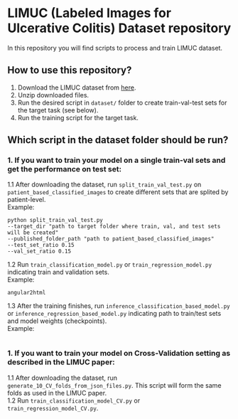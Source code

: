 # LIMUC (Labeled Images for Ulcerative Colitis) Dataset repository

In this repository you will find scripts to process and train LIMUC dataset.

## How to use this repository?

1. Download the LIMUC dataset from [here]().
2. Unzip downloaded files.
3. Run the desired script in `dataset/` folder to create train-val-test sets for the target task (see below).
4. Run the training script for the target task.


##  Which script in the dataset folder should be run?

### 1. If you want to train your model on a single train-val sets and get the performance on test set:

1.1 After downloading the dataset, run `split_train_val_test.py` on `patient_based_classified_images` to create different sets that are splited by patient-level.  
Example: 
```
python split_train_val_test.py 
--target_dir "path to target folder where train, val, and test sets will be created" 
--published_folder_path "path to patient_based_classified_images" 
--test_set_ratio 0.15 
--val_set_ratio 0.15
```  
1.2 Run `train_classification_model.py` or `train_regression_model.py` indicating train and validation sets.  
Example:
```
angular2html
```

1.3 After the training finishes, run `inference_classification_based_model.py` or `inference_regression_based_model.py` indicating path to train/test sets and model weights (checkpoints).  
Example:
```

```

### 1. If you want to train your model on Cross-Validation setting as described in the LIMUC paper:

1.1 After downloading the dataset, run `generate_10_CV_folds_from_json_files.py`. This script will form the same folds as used in the LIMUC paper.  
1.2 Run `train_classification_model_CV.py` or `train_regression_model_CV.py`.
 

